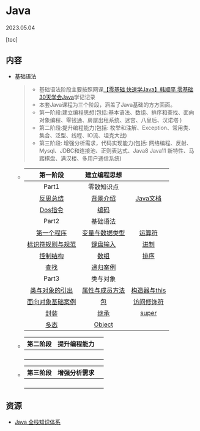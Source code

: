 # Java

2023.05.04

[toc]

## 内容

* 基础语法

  > * 基础语法阶段主要按照网课[【零基础 快速学Java】韩顺平 零基础30天学会Java](https://www.bilibili.com/video/BV1fh411y7R8/)学记记录
  > * 本套Java课程为三个阶段，涵盖了Java基础的方方面面。
  > * 第一阶段:建立编程思想(包括:基本语法、数组、排序和查找、面向对象编程、零钱通、房屋出租系统、迷宫、八皇后、汉诺塔 )
  > * 第二阶段:提升编程能力(包括: 枚举和注解、Exception、常用类、集合、泛型、线程、IO流、坦克大战) 
  > * 第三阶段: 增强分析需求，代码实现能力(包括: 网络编程、反射、Mysql、JDBC和连接池、正则表达式、Java8 Java11 新特性、马踏棋盘、满汉楼、多用户通信系统)

  * |                         第一阶段                          |               建立编程思想                |                                                              |
    | :-------------------------------------------------------: | :---------------------------------------: | :----------------------------------------------------------: |
    |                           Part1                           |                零散知识点                 |                                                              |
    |         [反思总结](./基础语法/stage1/反思总结.md)         | [背景介绍](./基础语法/stage1/背景介绍.md) |          [Java文档](./基础语法/stage1/Java文档.md)           |
    |          [Dos指令](./基础语法/stage1/Dos指令.md)          |     [编码](./基础语法/stage1/编码.md)     |                                                              |
    |                           Part2                           |                 基础语法                  |                                                              |
    |       [第一个程序](./基础语法/stage1/第一个程序.md)       |     [变量与数据类型](基础语法/stage1/变量与数据类型.md)     |            [运算符](./基础语法/stage1/运算符.md)             |
    | [标识符规则与规范](./基础语法/stage1/标识符规则与规范.md) | [键盘输入](./基础语法/stage1/键盘输入.md) |              [进制](./基础语法/stage1/进制.md)               |
    |         [控制结构](./基础语法/stage1/控制结构.md)         |     [数组](./基础语法/stage1/数组.md)     |              [排序](./基础语法/stage1/排序.md)               |
    |             [查找](./基础语法/stage1/排序.md)             | [递归案例](./基础语法/stage1/递归案例.md) |                                                              |
    |                           Part3                           |                 类与对象                  |                                                              |
    |         [类与对象的引出](基础语法/stage1/类与对象的引出.md)         | [属性与成员方法](基础语法/stage1/属性与成员方法.md) | [构造器与this](基础语法/stage1/构造器与this.md) |
    |  [面向对象基础案例](基础语法/stage1/面向对象基础案例.md)  |       [包](./基础语法/stage1/包.md)       |         [访问修饰符](基础语法/stage1/访问修饰符.md)          |
    |              [封装](基础语法/stage1/封装.md)              |      [继承](基础语法/stage1/继承.md)      |               [super](./基础语法/stage1/super.md)               |
    | [多态](基础语法/stage1/多态.md) | [Object](基础语法/stage1/Object.md) |  |
    
  * | 第二阶段 | 提升编程能力 |      |
    | :------: | :----------: | :--: |
    |          |              |      |
    |          |              |      |
    |          |              |      |
    |          |              |      |
  
  * | 第三阶段 | 增强分析需求 |      |
    | :------: | :----------: | :--: |
    |          |              |      |
    |          |              |      |
    |          |              |      |
    |          |              |      |

## 资源

* [Java 全栈知识体系](https://pdai.tech/)